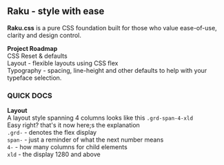 ## Raku - style with ease

**Raku.css** is a pure CSS foundation built for those who value ease-of-use, clarity and design control.  


**Project Roadmap**\
CSS Reset & defaults\
Layout - flexible layouts using CSS flex\
Typography - spacing, line-height and other defaults to help with your typeface selection.


### QUICK DOCS
**Layout**\
A layout style spanning 4 columns looks like this `.grd-span-4-xld`\
Easy right? that's it now here;s the explanation\
`.grd-` - denotes the flex display\
`span-` - just a reminder of what the next number means\
`4-` - how many columns for child elements\
`xld` - the display 1280 and above
